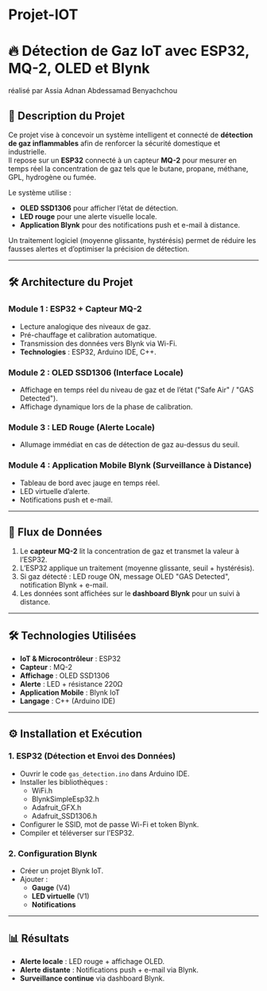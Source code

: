 # Projet-IOT
# 🔥 Détection de Gaz IoT avec ESP32, MQ-2, OLED et Blynk

réalisé par 
Assia Adnan
Abdessamad Benyachchou

## 📜 Description du Projet
Ce projet vise à concevoir un système intelligent et connecté de **détection de gaz inflammables** afin de renforcer la sécurité domestique et industrielle.  
Il repose sur un **ESP32** connecté à un capteur **MQ-2** pour mesurer en temps réel la concentration de gaz tels que le butane, propane, méthane, GPL, hydrogène ou fumée.  

Le système utilise :
- **OLED SSD1306** pour afficher l’état de détection.
- **LED rouge** pour une alerte visuelle locale.
- **Application Blynk** pour des notifications push et e-mail à distance.

Un traitement logiciel (moyenne glissante, hystérésis) permet de réduire les fausses alertes et d’optimiser la précision de détection.

---

## 🛠️ Architecture du Projet

### **Module 1 : ESP32 + Capteur MQ-2**
- Lecture analogique des niveaux de gaz.
- Pré-chauffage et calibration automatique.
- Transmission des données vers Blynk via Wi-Fi.
- **Technologies** : ESP32, Arduino IDE, C++.

### **Module 2 : OLED SSD1306 (Interface Locale)**
- Affichage en temps réel du niveau de gaz et de l’état ("Safe Air" / "GAS Detected").
- Affichage dynamique lors de la phase de calibration.

### **Module 3 : LED Rouge (Alerte Locale)**
- Allumage immédiat en cas de détection de gaz au-dessus du seuil.

### **Module 4 : Application Mobile Blynk (Surveillance à Distance)**
- Tableau de bord avec jauge en temps réel.
- LED virtuelle d’alerte.
- Notifications push et e-mail.

---

## 🔗 Flux de Données
1. Le **capteur MQ-2** lit la concentration de gaz et transmet la valeur à l’ESP32.
2. L’ESP32 applique un traitement (moyenne glissante, seuil + hystérésis).
3. Si gaz détecté : LED rouge ON, message OLED "GAS Detected", notification Blynk + e-mail.
4. Les données sont affichées sur le **dashboard Blynk** pour un suivi à distance.

---

## 🛠️ Technologies Utilisées
- **IoT & Microcontrôleur** : ESP32  
- **Capteur** : MQ-2  
- **Affichage** : OLED SSD1306  
- **Alerte** : LED + résistance 220Ω  
- **Application Mobile** : Blynk IoT  
- **Langage** : C++ (Arduino IDE)  

---

## ⚙️ Installation et Exécution

### **1. ESP32 (Détection et Envoi des Données)**
- Ouvrir le code `gas_detection.ino` dans Arduino IDE.
- Installer les bibliothèques :
  - WiFi.h
  - BlynkSimpleEsp32.h
  - Adafruit_GFX.h
  - Adafruit_SSD1306.h
- Configurer le SSID, mot de passe Wi-Fi et token Blynk.
- Compiler et téléverser sur l’ESP32.

### **2. Configuration Blynk**
- Créer un projet Blynk IoT.
- Ajouter :
  - **Gauge** (V4)
  - **LED virtuelle** (V1)
  - **Notifications**

---

## 📊 Résultats
- **Alerte locale** : LED rouge + affichage OLED.
- **Alerte distante** : Notifications push + e-mail via Blynk.
- **Surveillance continue** via dashboard Blynk.





